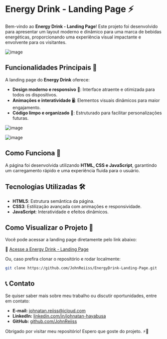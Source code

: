 # Energy Drink - Landing Page ⚡

Bem-vindo ao **Energy Drink - Landing Page**! Este projeto foi desenvolvido para apresentar um layout moderno e dinâmico para uma marca de bebidas energéticas, proporcionando uma experiência visual impactante e envolvente para os visitantes.

![image](https://github.com/user-attachments/assets/0fcfbdae-43ad-4be2-b6a6-6a7524002704)


## Funcionalidades Principais 🎯

A landing page do **Energy Drink** oferece:

- **Design moderno e responsivo** 🎨: Interface atraente e otimizada para todos os dispositivos.  
- **Animações e interatividade** 🖥️: Elementos visuais dinâmicos para maior engajamento.  
- **Código limpo e organizado** 📜: Estruturado para facilitar personalizações futuras.  

![image](https://github.com/user-attachments/assets/efa2bb84-c97f-4800-bf3f-124bba06cbc7)

![image](https://github.com/user-attachments/assets/54d10ed0-5cc0-42c5-b470-d27b635bef3f)




## Como Funciona 🚀

A página foi desenvolvida utilizando **HTML, CSS e JavaScript**, garantindo um carregamento rápido e uma experiência fluida para o usuário.

## Tecnologias Utilizadas 🛠️

- **HTML5**: Estrutura semântica da página.  
- **CSS3**: Estilização avançada com animações e responsividade.  
- **JavaScript**: Interatividade e efeitos dinâmicos.  

## Como Visualizar o Projeto 👀

Você pode acessar a landing page diretamente pelo link abaixo:

🔗 [Acesse a Energy Drink - Landing Page](https://johnreiiss.github.io/EnergyDrink-Landing-Page/)

Ou, caso prefira clonar o repositório e rodar localmente:

```bash
git clone https://github.com/JohnReiiss/EnergyDrink-Landing-Page.git
```

## 📞 Contato  

Se quiser saber mais sobre meu trabalho ou discutir oportunidades, entre em contato:  

- **E-mail:** johnatan.reiiss@icloud.com  
- **LinkedIn:** [linkedin.com/in/johnatan-hayabusa](https://www.linkedin.com/in/johnatan-hayabusa)  
- **GitHub:** [github.com/JohnReiiss](https://github.com/JohnReiiss)  

Obrigado por visitar meu repositório! Espero que goste do projeto. ⚡🚀  
